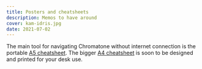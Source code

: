 ```yaml
---
title: Posters and cheatsheets
description: Memos to have around
cover: kam-idris.jpg
date: 2021-07-02
---
```


The main tool for navigating Chromatone without internet connection is the portable [A5 cheatsheet](./a5/index.md). The bigger [A4 cheatsheet](./a4/index.md) is soon to be designed and printed for your desk use.
